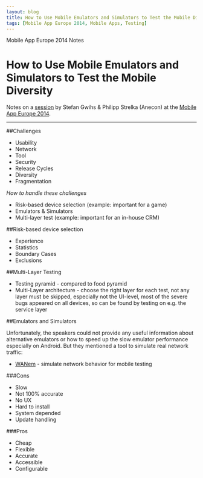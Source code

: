 ```yaml
---
layout: blog
title: How to Use Mobile Emulators and Simulators to Test the Mobile Diversity (Stefan Gwihs & Philipp Strelka)
tags: [Mobile App Europe 2014, Mobile Apps, Testing]
---
```


Mobile App Europe 2014 Notes

How to Use Mobile Emulators and Simulators to Test the Mobile Diversity
===
Notes on a [session](http://mobileappeurope.com/talks/use-mobile-emulators-simulators-test-mobile-diversity/ "How to Use Mobile Emulators and Simulators to Test the Mobile Diversity")
by Stefan Gwihs & Philipp Strelka (Anecon)
at the [Mobile App Europe 2014](http://mobileappeurope.com/).

---

##Challenges
* Usability
* Network
* Tool
* Security
* Release Cycles
* Diversity
* Fragmentation

*How to handle these challenges*

* Risk-based device selection (example: important for a game)
* Emulators & Simulators
* Multi-layer test (example: important for an in-house CRM)

##Risk-based device selection
* Experience
* Statistics
* Boundary Cases
* Exclusions

##Multi-Layer Testing
* Testing pyramid - compared to food pyramid
* Multi-Layer architecture - choose the right layer for each test, not any layer must be skipped, especially not the UI-level, most of the severe bugs appeared on all devices, so can be found by testing on e.g. the service layer

##Emulators and Simulators

Unfortunately, the speakers could not provide any useful information about alternative emulators or how to speed up the slow emulator performance especially on Android. But they mentioned a tool to simulate real network traffic:

* [WANem](http://wanem.sourceforge.net/) - simulate network behavior for mobile testing

###Cons
* Slow
* Not 100% accurate
* No UX
* Hard to install
* System depended
* Update handling

###Pros
* Cheap
* Flexible
* Accurate
* Accessible
* Configurable

